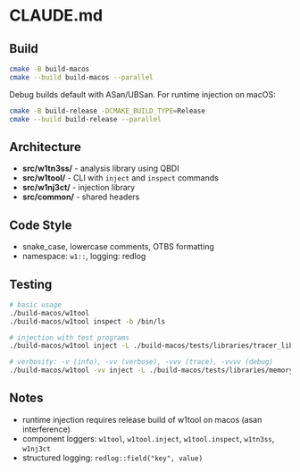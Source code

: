 # CLAUDE.md

## Build

```sh
cmake -B build-macos
cmake --build build-macos --parallel
```

Debug builds default with ASan/UBSan. For runtime injection on macOS:
```sh
cmake -B build-release -DCMAKE_BUILD_TYPE=Release
cmake --build build-release --parallel
```

## Architecture

- **src/w1tn3ss/** - analysis library using QBDI
- **src/w1tool/** - CLI with `inject` and `inspect` commands  
- **src/w1nj3ct/** - injection library
- **src/common/** - shared headers

## Code Style

- snake_case, lowercase comments, OTBS formatting
- namespace: `w1::`, logging: redlog

## Testing

```sh
# basic usage
./build-macos/w1tool
./build-macos/w1tool inspect -b /bin/ls

# injection with test programs
./build-macos/w1tool inject -L ./build-macos/tests/libraries/tracer_lib.dylib -b ./build-macos/tests/programs/simple_target

# verbosity: -v (info), -vv (verbose), -vvv (trace), -vvvv (debug)
./build-macos/w1tool -vv inject -L ./build-macos/tests/libraries/memory_lib.dylib -b ./build-macos/tests/programs/multi_threaded_target
```

## Notes

- runtime injection requires release build of w1tool on macos (asan interference)
- component loggers: `w1tool`, `w1tool.inject`, `w1tool.inspect`, `w1tn3ss`, `w1nj3ct`
- structured logging: `redlog::field("key", value)`